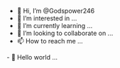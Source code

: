 - 👋 Hi, I’m @Godspower246
- 👀 I’m interested in ...
- 🌱 I’m currently learning ...
- 💞️ I’m looking to collaborate on ...
- 📫 How to reach me ...

<!---
Godspower246/Godspower246 is a ✨ special ✨ repository because its `README.md` (this file) appears on your GitHub profile.
You can click the Preview link to take a look at your changes.
---> - 💯 Hello world ...
